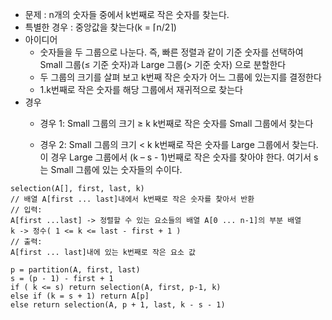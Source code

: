 - 문제 : n개의 숫자들 중에서 k번째로 작은 숫자를 찾는다.
- 특별한 경우 : 중앙값을 찾는다(k = ⌈n/2⌉)
- 아이디어 
	- 숫자들을 두 그룹으로 나눈다. 
	  즉, 빠른 정렬과 같이 기준 숫자를 선택하여 
	  Small 그룹(≤ 기준 숫자)과 Large 그룹(> 기준 숫자)
	  으로 분할한다
	- 두 그룹의 크기를 살펴 보고 k번째 작은 숫자가 어느 그룹에 있는지를 결정한다
	- 1.k번째로 작은 숫자를 해당 그룹에서 재귀적으로 찾는다
- 경우
	- 경우 1: Small 그룹의 크기 ≥ k
	  k번째로 작은 숫자를 Small 그룹에서 찾는다
	  
	- 경우 2: Small 그룹의 크기 < k
	  k번째로 작은 숫자를 Large 그룹에서 찾는다.
	  이 경우 Large 그룹에서 (k – s - 1)번째로 작은 숫자를 찾아야 한다. 여기서 s는 Small 그룹에 있는 숫자들의 수이다.

```
selection(A[], first, last, k)
// 배열 A[first ... last]내에서 k번째로 작은 숫자를 찾아서 반환
// 입력: 
A[first ...last] -> 정렬할 수 있는 요소들의 배열 A[0 ... n-1]의 부분 배열
k -> 정수( 1 <= k <= last - first + 1 )
// 출력:
A[first ... last]내에 있는 k번째로 작은 요소 값

p = partition(A, first, last)
s = (p - 1) - first + 1
if ( k <= s) return selection(A, first, p-1, k)
else if (k = s + 1) return A[p]
else return selection(A, p + 1, last, k - s - 1)
```
